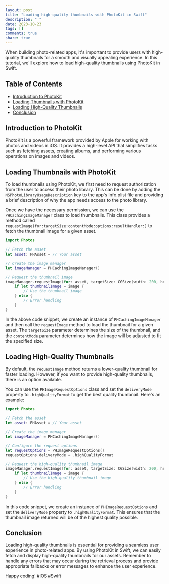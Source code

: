 ```yaml
---
layout: post
title: "Loading high-quality thumbnails with PhotoKit in Swift"
description: " "
date: 2023-10-23
tags: []
comments: true
share: true
---
```


When building photo-related apps, it's important to provide users with high-quality thumbnails for a smooth and visually appealing experience. In this tutorial, we'll explore how to load high-quality thumbnails using PhotoKit in Swift.

## Table of Contents
- [Introduction to PhotoKit](#introduction-to-photokit)
- [Loading Thumbnails with PhotoKit](#loading-thumbnails-with-photokit)
- [Loading High-Quality Thumbnails](#loading-high-quality-thumbnails)
- [Conclusion](#conclusion)

## Introduction to PhotoKit

PhotoKit is a powerful framework provided by Apple for working with photos and videos in iOS. It provides a high-level API that simplifies tasks such as fetching assets, creating albums, and performing various operations on images and videos.

## Loading Thumbnails with PhotoKit

To load thumbnails using PhotoKit, we first need to request authorization from the user to access their photo library. This can be done by adding the `NSPhotoLibraryUsageDescription` key to the app's Info.plist file and providing a brief description of why the app needs access to the photo library.

Once we have the necessary permission, we can use the `PHCachingImageManager` class to load thumbnails. This class provides a method called `requestImage(for:targetSize:contentMode:options:resultHandler:)` to fetch the thumbnail image for a given asset.

```swift
import Photos

// Fetch the asset
let asset: PHAsset = // Your asset

// Create the image manager
let imageManager = PHCachingImageManager()

// Request the thumbnail image
imageManager.requestImage(for: asset, targetSize: CGSize(width: 200, height: 200), contentMode: .aspectFill, options: nil) { (image, _) in
    if let thumbnailImage = image {
        // Use the thumbnail image
    } else {
        // Error handling
    }
}
```

In the above code snippet, we create an instance of `PHCachingImageManager` and then call the `requestImage` method to load the thumbnail for a given asset. The `targetSize` parameter determines the size of the thumbnail, and the `contentMode` parameter determines how the image will be adjusted to fit the specified size.

## Loading High-Quality Thumbnails

By default, the `requestImage` method returns a lower-quality thumbnail for faster loading. However, if you want to provide high-quality thumbnails, there is an option available. 

You can use the `PHImageRequestOptions` class and set the `deliveryMode` property to `.highQualityFormat` to get the best quality thumbnail. Here's an example:

```swift
import Photos

// Fetch the asset
let asset: PHAsset = // Your asset

// Create the image manager
let imageManager = PHCachingImageManager()

// Configure the request options
let requestOptions = PHImageRequestOptions()
requestOptions.deliveryMode = .highQualityFormat

// Request the high-quality thumbnail image
imageManager.requestImage(for: asset, targetSize: CGSize(width: 200, height: 200), contentMode: .aspectFill, options: requestOptions) { (image, _) in
    if let thumbnailImage = image {
        // Use the high-quality thumbnail image
    } else {
        // Error handling
    }
}
```

In this code snippet, we create an instance of `PHImageRequestOptions` and set the `deliveryMode` property to `.highQualityFormat`. This ensures that the thumbnail image returned will be of the highest quality possible.

## Conclusion

Loading high-quality thumbnails is essential for providing a seamless user experience in photo-related apps. By using PhotoKit in Swift, we can easily fetch and display high-quality thumbnails for our assets. Remember to handle any errors that may occur during the retrieval process and provide appropriate fallbacks or error messages to enhance the user experience.

Happy coding! #iOS #Swift